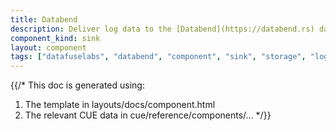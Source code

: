 ```yaml
---
title: Databend
description: Deliver log data to the [Databend](https://databend.rs) database
component_kind: sink
layout: component
tags: ["datafuselabs", "databend", "component", "sink", "storage", "logs"]
---
```


{{/*
This doc is generated using:

1. The template in layouts/docs/component.html
2. The relevant CUE data in cue/reference/components/...
*/}}
